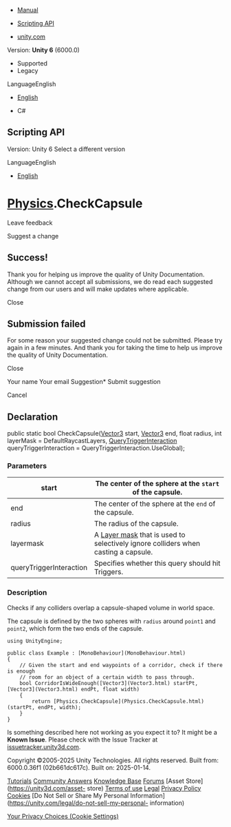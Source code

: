 [ ]()

  * [Manual](../Manual/index.html)
  * [Scripting API](../ScriptReference/index.html)

  * [unity.com](https://unity.com/)

Version: **Unity 6** (6000.0)

  * Supported
  * Legacy

LanguageEnglish

  * [English]()

  * C#

[ ](https://docs.unity3d.com)

## Scripting API

Version: Unity 6 Select a different version

LanguageEnglish

  * [English]()

#  [Physics](Physics.html).CheckCapsule

Leave feedback

Suggest a change

## Success!

Thank you for helping us improve the quality of Unity Documentation. Although
we cannot accept all submissions, we do read each suggested change from our
users and will make updates where applicable.

Close

## Submission failed

For some reason your suggested change could not be submitted. Please <a>try
again</a> in a few minutes. And thank you for taking the time to help us
improve the quality of Unity Documentation.

Close

Your name Your email Suggestion* Submit suggestion

Cancel

[ ]()

## Declaration

public static bool CheckCapsule([Vector3](Vector3.html) start,
[Vector3](Vector3.html) end, float radius, int layerMask =
DefaultRaycastLayers, [QueryTriggerInteraction](QueryTriggerInteraction.html)
queryTriggerInteraction = QueryTriggerInteraction.UseGlobal);

### Parameters

start | The center of the sphere at the `start` of the capsule.  
---|---  
end | The center of the sphere at the `end` of the capsule.  
radius | The radius of the capsule.  
layermask | A [Layer mask](../Manual/Layers.html) that is used to selectively ignore colliders when casting a capsule.  
queryTriggerInteraction | Specifies whether this query should hit Triggers.  
  
### Description

Checks if any colliders overlap a capsule-shaped volume in world space.

The capsule is defined by the two spheres with `radius` around `point1` and
`point2`, which form the two ends of the capsule.

    
    
    using UnityEngine;  
      
    public class Example : [MonoBehaviour](MonoBehaviour.html)
    {
        // Given the start and end waypoints of a corridor, check if there is enough
        // room for an object of a certain width to pass through.
        bool CorridorIsWideEnough([Vector3](Vector3.html) startPt, [Vector3](Vector3.html) endPt, float width)
        {
            return [Physics.CheckCapsule](Physics.CheckCapsule.html)(startPt, endPt, width);
        }
    }
    

Is something described here not working as you expect it to? It might be a
**Known Issue**. Please check with the Issue Tracker at
[issuetracker.unity3d.com](https://issuetracker.unity3d.com).

Copyright ©2005-2025 Unity Technologies. All rights reserved. Built from:
6000.0.36f1 (02b661dc617c). Built on: 2025-01-14.

[Tutorials](https://unity3d.com/learn) [Community
Answers](https://answers.unity3d.com) [Knowledge
Base](https://support.unity3d.com/hc/en-us)
[Forums](https://forum.unity3d.com) [Asset Store](https://unity3d.com/asset-
store) [Terms of use](https://docs.unity3d.com/Manual/TermsOfUse.html)
[Legal](https://unity.com/legal) [Privacy
Policy](https://unity.com/legal/privacy-policy)
[Cookies](https://unity.com/legal/cookie-policy) [Do Not Sell or Share My
Personal Information](https://unity.com/legal/do-not-sell-my-personal-
information)

[Your Privacy Choices (Cookie Settings)](javascript:void\(0\);)

